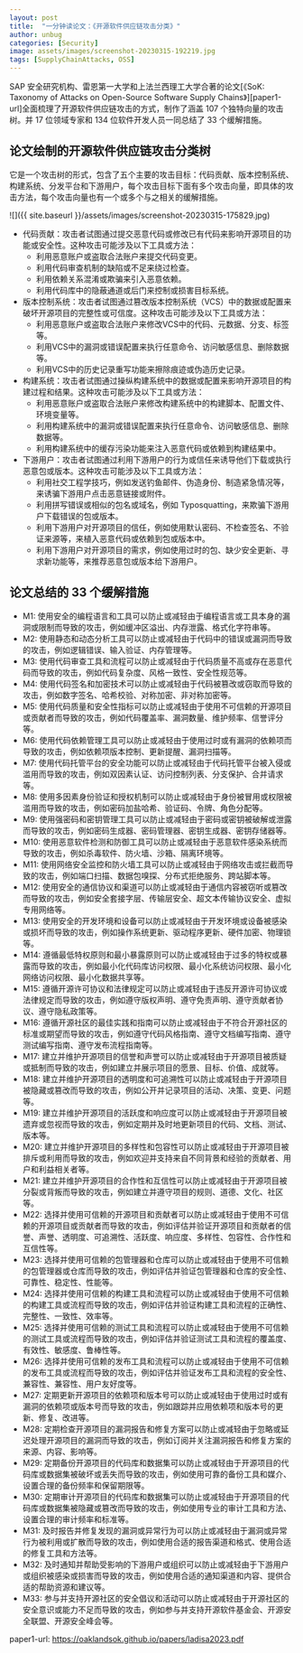 ```yaml
---
layout: post
title:  "一分钟读论文：《开源软件供应链攻击分类》"
author: unbug
categories: [Security]
image: assets/images/screenshot-20230315-192219.jpg
tags: [SupplyChainAttacks, OSS]
---
```

SAP 安全研究机构、雷恩第一大学和上法兰西理工大学合著的论文[《SoK: Taxonomy of Attacks on Open-Source Software Supply Chains》][paper1-url]全面梳理了开源软件供应链攻击的方式，制作了涵盖 107 个独特向量的攻击树。并 17 位领域专家和 134 位软件开发人员一同总结了 33 个缓解措施。

## 论文绘制的开源软件供应链攻击分类树
它是一个攻击树的形式，包含了五个主要的攻击目标：代码贡献、版本控制系统、构建系统、分发平台和下游用户，每个攻击目标下面有多个攻击向量，即具体的攻击方法，每个攻击向量也有一个或多个与之相关的缓解措施。

![]({{ site.baseurl }}/assets/images/screenshot-20230315-175829.jpg)

-   代码贡献：攻击者试图通过提交恶意代码或修改已有代码来影响开源项目的功能或安全性。这种攻击可能涉及以下工具或方法：
    -   利用恶意账户或盗取合法账户来提交代码变更。
    -   利用代码审查机制的缺陷或不足来绕过检查。
    -   利用依赖关系混淆或欺骗来引入恶意依赖。
    -   利用代码库中的隐蔽通道或后门来控制或损害目标系统。
-   版本控制系统：攻击者试图通过篡改版本控制系统（VCS）中的数据或配置来破坏开源项目的完整性或可信度。这种攻击可能涉及以下工具或方法：
    -   利用恶意账户或盗取合法账户来修改VCS中的代码、元数据、分支、标签等。
    -   利用VCS中的漏洞或错误配置来执行任意命令、访问敏感信息、删除数据等。
    -   利用VCS中的历史记录重写功能来擦除痕迹或伪造历史记录。
-   构建系统：攻击者试图通过操纵构建系统中的数据或配置来影响开源项目的构建过程和结果。这种攻击可能涉及以下工具或方法：
    -   利用恶意账户或盗取合法账户来修改构建系统中的构建脚本、配置文件、环境变量等。
    -   利用构建系统中的漏洞或错误配置来执行任意命令、访问敏感信息、删除数据等。
    -   利用构建系统中的缓存污染功能来注入恶意代码或依赖到构建结果中。
-   下游用户：攻击者试图通过利用下游用户的行为或信任来诱导他们下载或执行恶意包或版本。这种攻击可能涉及以下工具或方法：
    -   利用社交工程学技巧，例如发送钓鱼邮件、伪造身份、制造紧急情况等，来诱骗下游用户点击恶意链接或附件。
    -   利用拼写错误或相似的包名或域名，例如 Typosquatting，来欺骗下游用户下载错误的包或版本。
    -   利用下游用户对开源项目的信任，例如使用默认密码、不检查签名、不验证来源等，来植入恶意代码或依赖到包或版本中。
    -   利用下游用户对开源项目的需求，例如使用过时的包、缺少安全更新、寻求新功能等，来推荐恶意包或版本给下游用户。

## 论文总结的 33 个缓解措施

-   M1: 使用安全的编程语言和工具可以防止或减轻由于编程语言或工具本身的漏洞或限制而导致的攻击，例如缓冲区溢出、内存泄露、格式化字符串等。
-   M2: 使用静态和动态分析工具可以防止或减轻由于代码中的错误或漏洞而导致的攻击，例如逻辑错误、输入验证、内存管理等。
-   M3: 使用代码审查工具和流程可以防止或减轻由于代码质量不高或存在恶意代码而导致的攻击，例如代码复杂度、风格一致性、安全性规范等。
-   M4: 使用代码签名和加密技术可以防止或减轻由于代码被篡改或窃取而导致的攻击，例如数字签名、哈希校验、对称加密、非对称加密等。
-   M5: 使用代码质量和安全性指标可以防止或减轻由于使用不可信赖的开源项目或贡献者而导致的攻击，例如代码覆盖率、漏洞数量、维护频率、信誉评分等。
-   M6: 使用代码依赖管理工具可以防止或减轻由于使用过时或有漏洞的依赖项而导致的攻击，例如依赖项版本控制、更新提醒、漏洞扫描等。
-   M7: 使用代码托管平台的安全功能可以防止或减轻由于代码托管平台被入侵或滥用而导致的攻击，例如双因素认证、访问控制列表、分支保护、合并请求等。
-   M8: 使用多因素身份验证和授权机制可以防止或减轻由于身份被冒用或权限被滥用而导致的攻击，例如密码加盐哈希、验证码、令牌、角色分配等。
-   M9: 使用强密码和密钥管理工具可以防止或减轻由于密码或密钥被破解或泄露而导致的攻击，例如密码生成器、密码管理器、密钥生成器、密钥存储器等。
-   M10: 使用恶意软件检测和防御工具可以防止或减轻由于恶意软件感染系统而导致的攻击，例如杀毒软件、防火墙、沙箱、隔离环境等。
-   M11: 使用网络安全监控和防火墙工具可以防止或减轻由于网络攻击或拦截而导致的攻击，例如端口扫描、数据包嗅探、分布式拒绝服务、跨站脚本等。
-   M12: 使用安全的通信协议和渠道可以防止或减轻由于通信内容被窃听或篡改而导致的攻击，例如安全套接字层、传输层安全、超文本传输协议安全、虚拟专用网络等。
-   M13: 使用安全的开发环境和设备可以防止或减轻由于开发环境或设备被感染或损坏而导致的攻击，例如操作系统更新、驱动程序更新、硬件加密、物理锁等。
-   M14: 遵循最低特权原则和最小暴露原则可以防止或减轻由于过多的特权或暴露而导致的攻击，例如最小化代码库访问权限、最小化系统访问权限、最小化网络访问权限、最小化数据共享等。
-   M15: 遵循开源许可协议和法律规定可以防止或减轻由于违反开源许可协议或法律规定而导致的攻击，例如遵守版权声明、遵守免责声明、遵守贡献者协议、遵守隐私政策等。
-   M16: 遵循开源社区的最佳实践和指南可以防止或减轻由于不符合开源社区的标准或期望而导致的攻击，例如遵守代码风格指南、遵守文档编写指南、遵守测试编写指南、遵守发布流程指南等。
-   M17: 建立并维护开源项目的信誉和声誉可以防止或减轻由于开源项目被质疑或抵制而导致的攻击，例如建立并展示项目的愿景、目标、价值、成就等。
-   M18: 建立并维护开源项目的透明度和可追溯性可以防止或减轻由于开源项目被隐藏或篡改而导致的攻击，例如公开并记录项目的活动、决策、变更、问题等。
-   M19: 建立并维护开源项目的活跃度和响应度可以防止或减轻由于开源项目被遗弃或忽视而导致的攻击，例如定期并及时地更新项目的代码、文档、测试、版本等。
-   M20: 建立并维护开源项目的多样性和包容性可以防止或减轻由于开源项目被排斥或利用而导致的攻击，例如欢迎并支持来自不同背景和经验的贡献者、用户和利益相关者等。
-   M21: 建立并维护开源项目的合作性和互信性可以防止或减轻由于开源项目被分裂或背叛而导致的攻击，例如建立并遵守项目的规则、道德、文化、社区等。
-   M22: 选择并使用可信赖的开源项目和贡献者可以防止或减轻由于使用不可信赖的开源项目或贡献者而导致的攻击，例如评估并验证开源项目和贡献者的信誉、声誉、透明度、可追溯性、活跃度、响应度、多样性、包容性、合作性和互信性等。
-   M23: 选择并使用可信赖的包管理器和仓库可以防止或减轻由于使用不可信赖的包管理器或仓库而导致的攻击，例如评估并验证包管理器和仓库的安全性、可靠性、稳定性、性能等。
-   M24: 选择并使用可信赖的构建工具和流程可以防止或减轻由于使用不可信赖的构建工具或流程而导致的攻击，例如评估并验证构建工具和流程的正确性、完整性、一致性、效率等。
-   M25: 选择并使用可信赖的测试工具和流程可以防止或减轻由于使用不可信赖的测试工具或流程而导致的攻击，例如评估并验证测试工具和流程的覆盖度、有效性、敏感度、鲁棒性等。
-   M26: 选择并使用可信赖的发布工具和流程可以防止或减轻由于使用不可信赖的发布工具或流程而导致的攻击，例如评估并验证发布工具和流程的安全性、兼容性、兼容性、用户友好度等。
-   M27: 定期更新开源项目的依赖项和版本号可以防止或减轻由于使用过时或有漏洞的依赖项或版本号而导致的攻击，例如跟踪并应用依赖项和版本号的更新、修复、改进等。
-   M28: 定期检查开源项目的漏洞报告和修复方案可以防止或减轻由于忽略或延迟处理开源项目的漏洞而导致的攻击，例如订阅并关注漏洞报告和修复方案的来源、内容、影响等。
-   M29: 定期备份开源项目的代码库和数据集可以防止或减轻由于开源项目的代码库或数据集被破坏或丢失而导致的攻击，例如使用可靠的备份工具和媒介、设置合理的备份频率和保留期限等。
-   M30: 定期审计开源项目的代码库和数据集可以防止或减轻由于开源项目的代码库或数据集被隐藏或篡改而导致的攻击，例如使用专业的审计工具和方法、设置合理的审计频率和标准等。
-   M31: 及时报告并修复发现的漏洞或异常行为可以防止或减轻由于漏洞或异常行为被利用或扩散而导致的攻击，例如使用合适的报告渠道和格式、使用合适的修复工具和方法等。
-   M32: 及时通知并帮助受影响的下游用户或组织可以防止或减轻由于下游用户或组织被感染或损害而导致的攻击，例如使用合适的通知渠道和内容、提供合适的帮助资源和建议等。
-   M33: 参与并支持开源社区的安全倡议和活动可以防止或减轻由于开源社区的安全意识或能力不足而导致的攻击，例如参与并支持开源软件基金会、开源安全联盟、开源安全峰会等。


paper1-url: https://oaklandsok.github.io/papers/ladisa2023.pdf